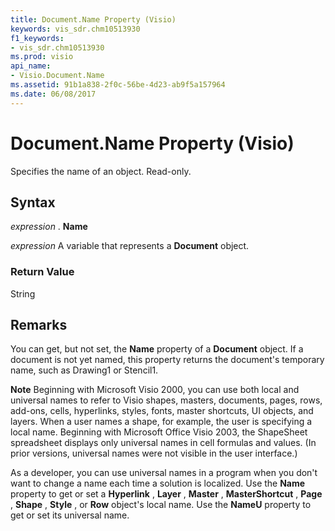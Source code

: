 ```yaml
---
title: Document.Name Property (Visio)
keywords: vis_sdr.chm10513930
f1_keywords:
- vis_sdr.chm10513930
ms.prod: visio
api_name:
- Visio.Document.Name
ms.assetid: 91b1a838-2f0c-56be-4d23-ab9f5a157964
ms.date: 06/08/2017
---
```



# Document.Name Property (Visio)

Specifies the name of an object. Read-only.


## Syntax

 _expression_ . **Name**

 _expression_ A variable that represents a **Document** object.


### Return Value

String


## Remarks

You can get, but not set, the **Name** property of a **Document** object. If a document is not yet named, this property returns the document's temporary name, such as Drawing1 or Stencil1.




 **Note**  Beginning with Microsoft Visio 2000, you can use both local and universal names to refer to Visio shapes, masters, documents, pages, rows, add-ons, cells, hyperlinks, styles, fonts, master shortcuts, UI objects, and layers. When a user names a shape, for example, the user is specifying a local name. Beginning with Microsoft Office Visio 2003, the ShapeSheet spreadsheet displays only universal names in cell formulas and values. (In prior versions, universal names were not visible in the user interface.) 

As a developer, you can use universal names in a program when you don't want to change a name each time a solution is localized. Use the **Name** property to get or set a **Hyperlink** , **Layer** , **Master** , **MasterShortcut** , **Page** , **Shape** , **Style** , or **Row** object's local name. Use the **NameU** property to get or set its universal name.


